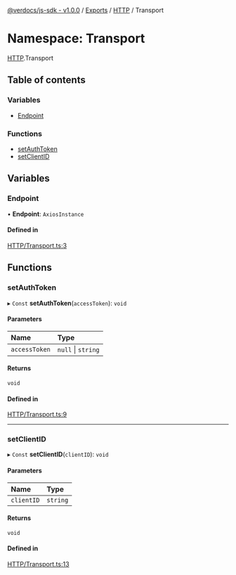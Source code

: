 [@verdocs/js-sdk - v1.0.0](../README.md) / [Exports](../modules.md) / [HTTP](HTTP.md) / Transport

# Namespace: Transport

[HTTP](HTTP.md).Transport

## Table of contents

### Variables

- [Endpoint](HTTP.Transport.md#endpoint)

### Functions

- [setAuthToken](HTTP.Transport.md#setauthtoken)
- [setClientID](HTTP.Transport.md#setclientid)

## Variables

### Endpoint

• **Endpoint**: `AxiosInstance`

#### Defined in

[HTTP/Transport.ts:3](https://github.com/Verdocs/js-sdk/blob/34c7ea0/src/HTTP/Transport.ts#L3)

## Functions

### setAuthToken

▸ `Const` **setAuthToken**(`accessToken`): `void`

#### Parameters

| Name | Type |
| :------ | :------ |
| `accessToken` | ``null`` \| `string` |

#### Returns

`void`

#### Defined in

[HTTP/Transport.ts:9](https://github.com/Verdocs/js-sdk/blob/34c7ea0/src/HTTP/Transport.ts#L9)

___

### setClientID

▸ `Const` **setClientID**(`clientID`): `void`

#### Parameters

| Name | Type |
| :------ | :------ |
| `clientID` | `string` |

#### Returns

`void`

#### Defined in

[HTTP/Transport.ts:13](https://github.com/Verdocs/js-sdk/blob/34c7ea0/src/HTTP/Transport.ts#L13)
